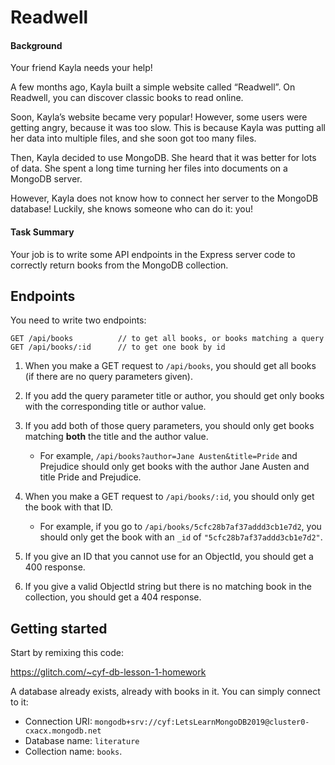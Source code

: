 # Readwell

#### Background

Your friend Kayla needs your help!

A few months ago, Kayla built a simple website called “Readwell”. On Readwell, you can discover classic books to read online.

Soon, Kayla’s website became very popular! However, some users were getting angry, because it was too slow. This is because Kayla was putting all her data into multiple files, and she soon got too many files.

Then, Kayla decided to use MongoDB. She heard that it was better for lots of data. She spent a long time turning her files into documents on a MongoDB server.

However, Kayla does not know how to connect her server to the MongoDB database! Luckily, she knows someone who can do it: you!

#### Task Summary

Your job is to write some API endpoints in the Express server code to correctly return books from the MongoDB collection.

## Endpoints

You need to write two endpoints:

```
GET /api/books          // to get all books, or books matching a query
GET /api/books/:id      // to get one book by id
```

1. When you make a GET request to `/api/books`, you should get all books (if there are no query parameters given).

2. If you add the query parameter title or author, you should get only books with the corresponding title or author value.

3. If you add both of those query parameters, you should only get books matching **both** the title and the author value.

   - For example, `/api/books?author=Jane Austen&title=Pride` and Prejudice should only get books with the author Jane Austen and title Pride and Prejudice.

4. When you make a GET request to `/api/books/:id`, you should only get the book with that ID.

   - For example, if you go to `/api/books/5cfc28b7af37addd3cb1e7d2`, you should only get the book with an `_id` of `"5cfc28b7af37addd3cb1e7d2"`.

5. If you give an ID that you cannot use for an ObjectId, you should get a 400 response.

6. If you give a valid ObjectId string but there is no matching book in the collection, you should get a 404 response.

## Getting started

Start by remixing this code:

https://glitch.com/~cyf-db-lesson-1-homework

A database already exists, already with books in it. You can simply connect to it:

- Connection URI: `mongodb+srv://cyf:LetsLearnMongoDB2019@cluster0-cxacx.mongodb.net`
- Database name: `literature`
- Collection name: `books`.
